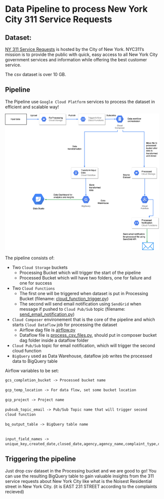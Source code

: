 # Data Pipeline to process New York City 311 Service Requests

## Dataset:
[NY 311 Service Requests](https://data.cityofnewyork.us/Social-Services/311-Service-Requests-from-2010-to-Present/erm2-nwe9) is hosted by the City of New York. NYC311’s mission is to provide the public with quick, easy access to all New York City government services and information while offering the best customer service.

The csv dataset is over 10 GB.

## Pipeline
The Pipeline use `Google Cloud Platform` services to process the dataset in efficient and scalable way!

![Data Pipeline](docs/data_pipeline.png)

The pipeline consists of:
- Two `Cloud Storage` buckets
    - Processing Bucket which will trigger the start of the pipeline
    - Processed Bucket which will have two folders, one for failure and one for success
- Two `Cloud Functions`
    - The first one will be triggered when dataset is put in Processing Bucket (filename: [cloud_function_trigger.py](cloud_function_trigger.py))
    - The second will send email notification using `SendGrid` when message if pushed to `Cloud Pub/Sub` topic (filename: [send_email_notification.py](send_email_notification.py))
- `Cloud Composer` environement that is the core of the pipeline and which starts `Cloud Dataflow` job for processing the dataset
    - Airflow dag file is [airflow.py](airflow.py)
    - Dataflow file is [process_csv_files.py](process_csv_files.py), should put in composer bucket dag folder inside a dataflow folder
- `Cloud Pub/Sub` topic for email notification, which will trigger the second cloud function
- `BigQuery` used as Data Warehouse, dataflow job writes the processed data to BigQuery table


Airflow variables to be set:
```
gcs_completion_bucket -> Processed bucket name

gcp_temp_location -> For data flow, set some bucket location

gcp_project -> Project name

pubsub_topic_email -> Pub/Sub Topic name that will trigger second cloud function

bq_output_table -> BigQuery table name


input_field_names -> unique_key,created_date,closed_date,agency,agency_name,complaint_type,descriptor,location_type,incident_zip,incident_address,street_name,cross_street_1,cross_street_2,intersection_street_1,intersection_street_2,address_type,city,landmark,facility_type,status,due_date,resolution_description,resolution_action_updated_date,community_board,bbl,borough,x_coordinate_state_plane,y_coordinate_state_plane,open_data_channel_type,park_facility_name,park_borough,vehicle_type,taxi_company_borough,taxi_pick_up_location,bridge_highway_name,bridge_highway_direction,road_ramp,bridge_highway_segment,latitude,longitude,location
```

## Triggering the pipeline

Just drop csv dataset in the Processing bucket and we are good to go!
You can use the resulting BigQuery table to gain valuable insights from the 311 service requests about New York City like what is the Noisest Residential street in New York City. (it is EAST 231 STREET according to the complaints recieved)
